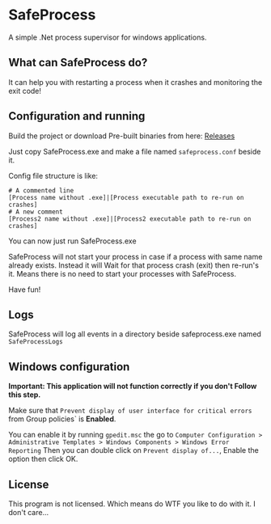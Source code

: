 # SafeProcess

A simple .Net process supervisor for windows applications.

## What can SafeProcess do?

It can help you with restarting a process when it crashes and monitoring the exit code!

## Configuration and running

Build the project or download Pre-built binaries from here: [Releases](https://github.com/alisinabh/SafeProcess/releases)

Just copy SafeProcess.exe and make a file named `safeprocess.conf` beside it.

Config file structure is like:

```
# A commented line
[Process name without .exe]|[Process executable path to re-run on crashes]
# A new comment
[Process2 name without .exe]|[Process2 executable path to re-run on crashes]
```

You can now just run SafeProcess.exe

SafeProcess will not start your process in case if a process with same name already exists. Instead it will Wait for that process crash (exit) then re-run's it.
Means there is no need to start your processes with SafeProcess.

Have fun!

## Logs

SafeProcess will log all events in a directory beside safeprocess.exe named `SafeProcessLogs`

## Windows configuration

**Important: This application will not function correctly if you don't Follow this step.**

Make sure that `Prevent display of user interface for critical errors` from Group policies` is **Enabled**.

You can enable it by running `gpedit.msc` the go to `Computer Configuration > Administrative Templates > Windows Components > Windows Error Reporting`
Then you can double click on ``Prevent display of...``, Enable the option then click OK.

## License

This program is not licensed. Which means do WTF you like to do with it. I don't care...
